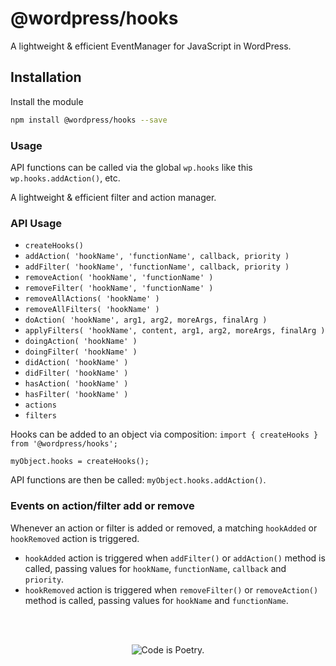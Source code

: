 # @wordpress/hooks

A lightweight & efficient EventManager for JavaScript in WordPress.

## Installation

Install the module

```bash
npm install @wordpress/hooks --save
```

### Usage

API functions can be called via the global `wp.hooks` like this `wp.hooks.addAction()`, etc.

A lightweight & efficient filter and action manager.

### API Usage

* `createHooks()`
* `addAction( 'hookName', 'functionName', callback, priority )`
* `addFilter( 'hookName', 'functionName', callback, priority )`
* `removeAction( 'hookName', 'functionName' )`
* `removeFilter( 'hookName', 'functionName' )`
* `removeAllActions( 'hookName' )`
* `removeAllFilters( 'hookName' )`
* `doAction( 'hookName', arg1, arg2, moreArgs, finalArg )`
* `applyFilters( 'hookName', content, arg1, arg2, moreArgs, finalArg )`
* `doingAction( 'hookName' )`
* `doingFilter( 'hookName' )`
* `didAction( 'hookName' )`
* `didFilter( 'hookName' )`
* `hasAction( 'hookName' )`
* `hasFilter( 'hookName' )`
* `actions`
* `filters`

Hooks can be added to an object via composition:
`import { createHooks } from '@wordpress/hooks';`

`myObject.hooks = createHooks();`

API functions are then be called: `myObject.hooks.addAction()`.

### Events on action/filter add or remove

Whenever an action or filter is added or removed, a matching `hookAdded` or `hookRemoved` action is triggered.

* `hookAdded` action is triggered when `addFilter()` or `addAction()` method is called, passing values for `hookName`, `functionName`, `callback` and `priority`.
* `hookRemoved` action is triggered when `removeFilter()` or `removeAction()` method is called, passing values for `hookName` and `functionName`.

<br/><br/><p align="center"><img src="https://s.w.org/style/images/codeispoetry.png?1" alt="Code is Poetry." /></p>
